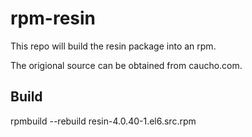 rpm-resin
=========

This repo will build the resin package into an rpm.

The origional source can be obtained from caucho.com.

Build
-----

rpmbuild --rebuild resin-4.0.40-1.el6.src.rpm

